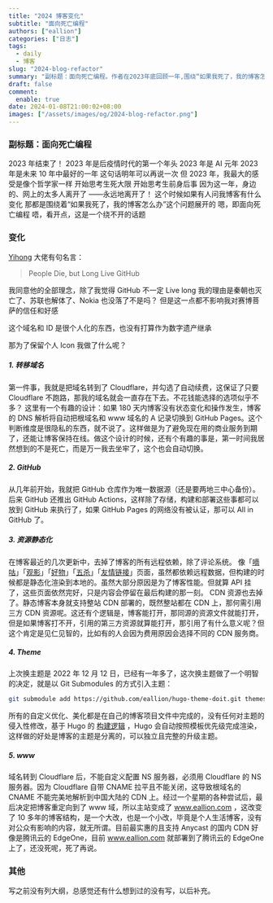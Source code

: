 ```yaml
---
title: "2024 博客变化"
subtitle: "面向死亡编程"
authors: ["eallion"]
categories: ["日志"]
tags: 
  - daily
  - 博客
slug: "2024-blog-refactor"
summary: "副标题：面向死亡编程。作者在2023年底回顾一年,围绕“如果我死了，我的博客怎么办”主题调整个人博客,包括转移域名实现自动续费,使用GitHub作为数据源,资源静态化,使用Git Submodules独立升级主题,重定向主站到www域名等,目的是在自己去世后,博客内容能最大程度保留和继续可访问。"
draft: false
comment: 
  enable: true
date: 2024-01-08T21:00:02+08:00
images: ["/assets/images/og/2024-blog-refactor.png"]
---
```


### 副标题：面向死亡编程

2023 年结束了！
2023 年是后疫情时代的第一个年头
2023 年是 AI 元年
2023 年是未来 10 年中最好的一年
这句话明年可以再说一次
但 2023 年，我最大的感受是像个哲学家一样
开始思考生死大限
开始思考生前身后事
因为这一年，身边的、网上的太多人离开了
——永远地离开了！
这个时候如果有人问我博客有什么变化
那都是围绕着“如果我死了，我的博客怎么办”这个问题展开的
嗯，即面向死亡编程
唔，看开点，这是一个绕不开的话题

### 变化

[Yihong](https://github.com/yihong0618/gitblog) 大佬有句名言：

> People Die, but Long Live GitHub

我同意他的全部理念，除了我觉得 GitHub 不一定 Live long
我的理由是秦朝也灭亡了、苏联也解体了、Nokia 也没落了不是吗？
但是这一点都不影响我对赛博菩萨的信任和好感

这个域名和 ID 是很个人化的东西，也没有打算作为数字遗产继承

那为了保留个人 Icon 我做了什么呢？

##### 1. 转移域名

第一件事，我就是把域名转到了 Cloudflare，并勾选了自动续费，这保证了只要 Cloudflare 不跑路，那我的域名就会一直存在下去。不花钱能选择的选项似乎不多？
这里有一个有趣的设计：如果 180 天内博客没有状态变化和操作发生，博客的 DNS 解析将自动把根域名和 www 域名的 A 记录切换到 GitHub Pages。这个判断维度是很隐私的东西，就不说了。这样做是为了避免现在用的商业服务到期了，还能让博客保持在线。做这个设计的时候，还有个有趣的事是，第一时间我居然想到的不是死亡，而是万一我去坐牢了，这个也会自动切换。

##### 2. GitHub

从几年前开始，我就把 GitHub 仓库作为唯一数据源（还是要两地三中心备份）。后来 GitHub 还推出 GitHub Actions，这样除了存储，构建和部署这些事都可以放到 GitHub 来执行了，如果 GitHub Pages 的网络没有被认证，那可以 All in GitHub 了。

##### 3. 资源静态化

在博客最近的几次更新中，去掉了博客的所有远程依赖，除了评论系统。
像「[嘀咕](https://www.eallion.com/toot/)」「[观影](https://www.eallion.com/movie/)」「[好物](https://www.eallion.com/goods/)」「[五杀](https://www.eallion.com/penta/)」「[友情链接](https://www.eallion.com/links/)」页面，虽然都依赖远程数据，但构建的时候都是静态化渲染到本地的。虽然大部分原因是为了博客性能。但就算 API 挂了，这些页面依然完好，只是内容会停留在最后构建的那一刻。
CDN 资源也去掉了。静态博客本身就支持整站 CDN 部署的，既然整站都在 CDN 上，那何需引用三方 CDN 资源呢。这还有个逻辑是，博客能打开，那同源的资源文件就能打开，但是如果博客打不开，引用的第三方资源就算能打开，那引用了有什么意义呢？但这个肯定是见仁见智的，比如有的人会因为费用原因会选择不同的 CDN 服务商。

##### 4. Theme

上次换主题是 2022 年 12 月 12 日，已经有一年多了，这次换主题做了一个明智的决定，就是以 Git Submodules 的方式引入主题：

```bash
git submodule add https://github.com/eallion/hugo-theme-doit.git themes/DoIt
```

所有的自定义优化、美化都是在自己的博客项目文件中完成的，没有任何对主题的侵入性修改，基于 Hugo 的 [构建逻辑](https://gohugo.io/templates/lookup-order/) ，Hugo 会自动按照模板优先级完成渲染，这样做的好处是博客的主题是分离的，可以独立且完整的升级主题。

##### 5. www

域名转到 Cloudflare 后，不能自定义配置 NS 服务器，必须用 Cloudflare 的 NS 服务器。因为 Cloudflare 自带 CNAME 拉平且不能关闭，这导致根域名的 CNAME 不能完美地解析到中国大陆的 CDN 上。经过一个星期的各种尝试后，最后决定把博客重定向到了 www 域，所以主站变成了 www.eallion.com ，这改变了 10 多年的博客结构，是一个大改，也是一个小改，毕竟是个人生活博客，没有对公众有影响的内容，就无所谓。目前最实惠的且支持 Anycast 的国内 CDN 好像是腾讯云的 EdgeOne，目前 www.eallion.com 就部署到了腾讯云的 EdgeOne 上了，还没死呢，死了再说。

### 其他

写之前没有列大纲，总感觉还有什么想到过的没有写，以后补充。
